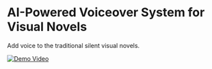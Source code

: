 # AI-Powered Voiceover System for Visual Novels

Add voice to the traditional silent visual novels.

[![Demo Video](https://img.youtube.com/vi/2EjNJezmrg0/0.jpg)](https://www.youtube.com/watch?v=2EjNJezmrg0)

